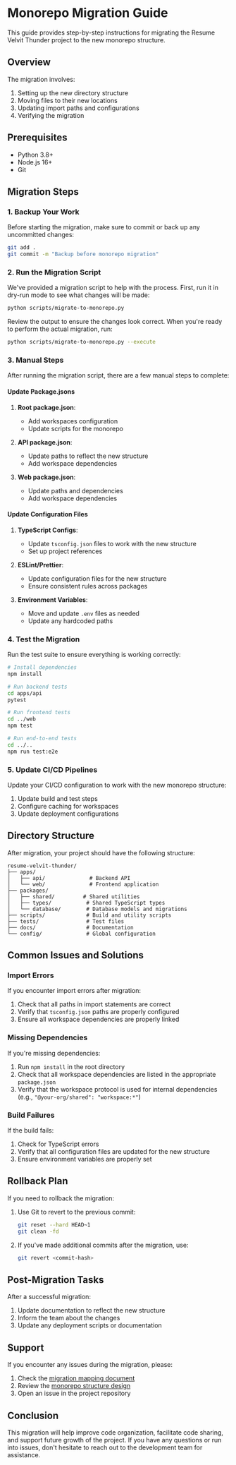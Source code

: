 # Monorepo Migration Guide

This guide provides step-by-step instructions for migrating the Resume Velvit Thunder project to the new monorepo structure.

## Overview

The migration involves:
1. Setting up the new directory structure
2. Moving files to their new locations
3. Updating import paths and configurations
4. Verifying the migration

## Prerequisites

- Python 3.8+
- Node.js 16+
- Git

## Migration Steps

### 1. Backup Your Work

Before starting the migration, make sure to commit or back up any uncommitted changes:

```bash
git add .
git commit -m "Backup before monorepo migration"
```

### 2. Run the Migration Script

We've provided a migration script to help with the process. First, run it in dry-run mode to see what changes will be made:

```bash
python scripts/migrate-to-monorepo.py
```

Review the output to ensure the changes look correct. When you're ready to perform the actual migration, run:

```bash
python scripts/migrate-to-monorepo.py --execute
```

### 3. Manual Steps

After running the migration script, there are a few manual steps to complete:

#### Update Package.jsons

1. **Root package.json**:
   - Add workspaces configuration
   - Update scripts for the monorepo

2. **API package.json**:
   - Update paths to reflect the new structure
   - Add workspace dependencies

3. **Web package.json**:
   - Update paths and dependencies
   - Add workspace dependencies

#### Update Configuration Files

1. **TypeScript Configs**:
   - Update `tsconfig.json` files to work with the new structure
   - Set up project references

2. **ESLint/Prettier**:
   - Update configuration files for the new structure
   - Ensure consistent rules across packages

3. **Environment Variables**:
   - Move and update `.env` files as needed
   - Update any hardcoded paths

### 4. Test the Migration

Run the test suite to ensure everything is working correctly:

```bash
# Install dependencies
npm install

# Run backend tests
cd apps/api
pytest

# Run frontend tests
cd ../web
npm test

# Run end-to-end tests
cd ../..
npm run test:e2e
```

### 5. Update CI/CD Pipelines

Update your CI/CD configuration to work with the new monorepo structure:

1. Update build and test steps
2. Configure caching for workspaces
3. Update deployment configurations

## Directory Structure

After migration, your project should have the following structure:

```
resume-velvit-thunder/
├── apps/
│   ├── api/              # Backend API
│   └── web/              # Frontend application
├── packages/
│   ├── shared/         # Shared utilities
│   ├── types/           # Shared TypeScript types
│   └── database/        # Database models and migrations
├── scripts/             # Build and utility scripts
├── tests/               # Test files
├── docs/                # Documentation
└── config/              # Global configuration
```

## Common Issues and Solutions

### Import Errors

If you encounter import errors after migration:

1. Check that all paths in import statements are correct
2. Verify that `tsconfig.json` paths are properly configured
3. Ensure all workspace dependencies are properly linked

### Missing Dependencies

If you're missing dependencies:

1. Run `npm install` in the root directory
2. Check that all workspace dependencies are listed in the appropriate `package.json`
3. Verify that the workspace protocol is used for internal dependencies (e.g., `"@your-org/shared": "workspace:*"`)

### Build Failures

If the build fails:

1. Check for TypeScript errors
2. Verify that all configuration files are updated for the new structure
3. Ensure environment variables are properly set

## Rollback Plan

If you need to rollback the migration:

1. Use Git to revert to the previous commit:
   ```bash
   git reset --hard HEAD~1
   git clean -fd
   ```

2. If you've made additional commits after the migration, use:
   ```bash
   git revert <commit-hash>
   ```

## Post-Migration Tasks

After a successful migration:

1. Update documentation to reflect the new structure
2. Inform the team about the changes
3. Update any deployment scripts or documentation

## Support

If you encounter any issues during the migration, please:

1. Check the [migration mapping document](./migration-mapping.md)
2. Review the [monorepo structure design](./monorepo-structure-design.md)
3. Open an issue in the project repository

## Conclusion

This migration will help improve code organization, facilitate code sharing, and support future growth of the project. If you have any questions or run into issues, don't hesitate to reach out to the development team for assistance.
